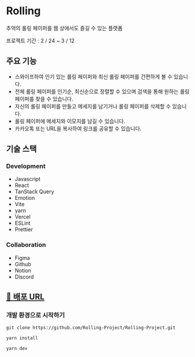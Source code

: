 # Rolling

추억의 롤링 페이퍼를 웹 상에서도 즐길 수 있는 플랫폼

프로젝트 기간 : 2 / 24 ~ 3 / 12 

## 주요 기능
- 스와이프하여 인기 있는 롤링 페이퍼와 최신 롤링 페이퍼를 간편하게 볼 수 있습니다.
- 전체 롤링 페이퍼를 인기순, 최신순으로 정렬할 수 있으며 검색을 통해 원하는 롤링 페이퍼를 찾을 수 있습니다.
- 자신의 롤링 페이퍼를 만들고 메세지를 남기거나 롤링 페이퍼를 삭제할 수 있습니다.
- 롤링 페이퍼에 메세지와 이모지를 남길 수 있습니다.
- 카카오톡 또는 URL을 복사하여 링크를 공유할 수 있습니다.

## 기술 스택
### Development
- Javascript
- React
- TanStack Query
- Emotion
- Vite
- yarn
- Vercel
- ESLint
- Prettier

### Collaboration
- Figma
- Github
- Notion
- Discord

## [🚀 배포 URL](https://rolling-project.vercel.app/)

### 개발 환경으로 시작하기
```text
git clone https://github.com/Rolling-Project/Rolling-Project.git

yarn install

yarn dev
```
